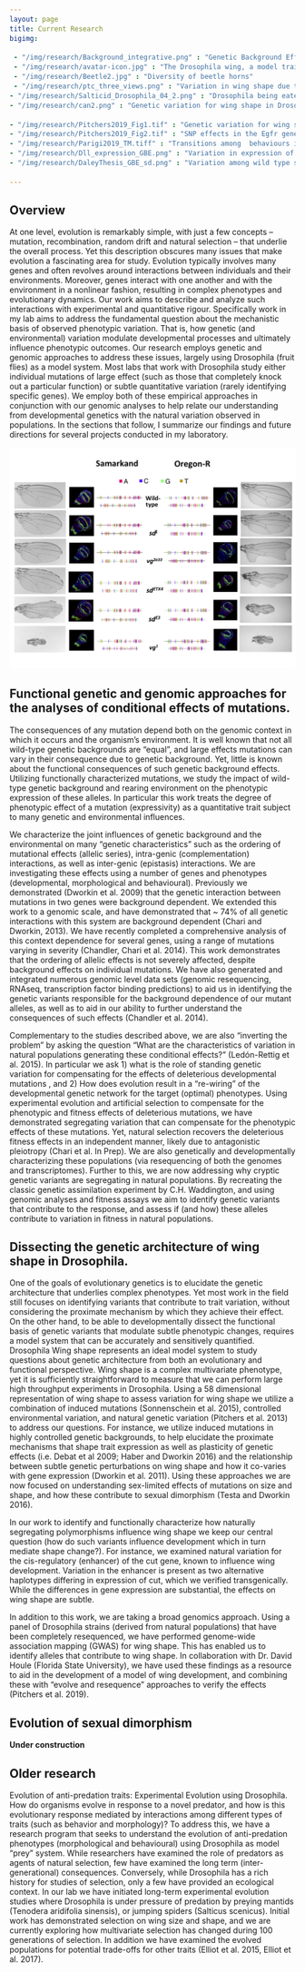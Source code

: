 ```yaml
---
layout: page
title: Current Research
bigimg:

 - "/img/research/Background_integrative.png" : "Genetic Background Effects"
 - "/img/research/avatar-icon.jpg" : "The Drosophila wing, a model trait used in the lab"
 - "/img/research/Beetle2.jpg" : "Diversity of beetle horns"
 - "/img/research/ptc_three_views.png" : "Variation in wing shape due to variation in the Patched gene"
- "/img/research/Salticid_Drosophila_04_2.png" : "Drosophila being eaten by a jumping spider"
- "/img/research/can2.png" : "Genetic variation for wing shape in Drosophila"

- "/img/research/Pitchers2019_Fig1.tif" : "Genetic variation for wing shape in Drosophila, Pitchers et al. 2019"
- "/img/research/Pitchers2019_Fig2.tif" : "SNP effects in the Egfr gene on wing shape, Pitchers et al. 2019"
- "/img/research/Parigi2019_TM.tiff" : "Transitions among  behaviours in Drosophila under predation risk, Parigi et al. 2019"
- "/img/research/Dll_expression_GBE.png" : "Variation in expression of the Dll gene across mutations in different genetic backgrounds"
- "/img/research/DaleyThesis_GBE_sd.png" : "Variation among wild type strains in the phenotypic expression of mutant phenotypes"

---
```




## Overview

At one level, evolution is remarkably simple, with just a few concepts – mutation, recombination, random drift and natural selection – that underlie the overall process.  Yet this description obscures many issues that make evolution a fascinating area for study.  Evolution typically involves many genes and often revolves around interactions between individuals and their environments.  Moreover, genes interact with one another and with the environment in a nonlinear fashion, resulting in complex phenotypes and evolutionary dynamics.  Our work aims to describe and analyze such interactions with experimental and quantitative rigour. Specifically work in my lab aims to address the fundamental question about the mechanistic basis of observed phenotypic variation. That is, how genetic (and environmental) variation modulate developmental processes and ultimately influence phenotypic outcomes. Our research employs genetic and genomic approaches to address these issues, largely using Drosophila (fruit flies) as a model system.  Most labs that work with Drosophila study either individual mutations of large effect (such as those that completely knock out a particular function) or subtle quantitative variation (rarely identifying specific genes).  We employ both of these empirical approaches in conjunction with our genomic analyses to help relate our understanding from developmental genetics with the natural variation observed in populations. In the sections that follow, I summarize our findings and future directions for several projects conducted in my laboratory.

![alt text](/img/research/Background_integrative.png "Example of genetic background effects")

## Functional genetic and genomic approaches for the analyses of conditional effects of mutations.

The consequences of any mutation depend both on the genomic context in which it occurs and the organism’s environment. It is well known that not all wild-type genetic backgrounds are “equal”, and large effects mutations can vary in their consequence due to genetic background. Yet, little is known about the functional consequences of such genetic background effects. Utilizing functionally characterized mutations, we study the impact of wild-type genetic background and rearing environment on the phenotypic expression of these alleles. In particular this work treats the degree of phenotypic effect of a mutation (expressivity) as a quantitative trait subject to many genetic and environmental influences.

We characterize the joint influences of genetic background and the environmental on many “genetic characteristics” such as the ordering of mutational effects (allelic series), intra-genic (complementation) interactions, as well as inter-genic (epistasis) interactions. We are investigating these effects using a number of genes and phenotypes (developmental, morphological and behavioural). Previously we demonstrated (Dworkin et al. 2009) that the genetic interaction between mutations in two genes were background dependent. We extended this work to a genomic scale, and have demonstrated that ~ 74% of all genetic interactions with this system are background dependent (Chari and Dworkin, 2013). We have recently completed a comprehensive analysis of this context dependence for several genes, using a range of mutations varying in severity (Chandler, Chari et al. 2014). This work demonstrates that the ordering of allelic effects is not severely affected, despite background effects on individual mutations. We have also generated and integrated numerous genomic level data sets (genomic resequencing, RNAseq, transcription factor binding predictions) to aid us in identifying the genetic variants responsible for the background dependence of our mutant alleles, as well as to aid in our ability to further understand the consequences of such effects (Chandler et al. 2014).

Complementary to the studies described above, we are also “inverting the problem” by asking the question “What are the characteristics of variation in natural populations generating these conditional effects?” (Ledón-Rettig et al. 2015). In particular we ask 1) what is the role of standing genetic variation for compensating for the effects of deleterious developmental mutations , and 2) How does evolution result in a “re-wiring” of the developmental genetic network for the target (optimal) phenotypes. Using experimental evolution and artificial selection to compensate for the phenotypic and fitness effects of deleterious mutations, we have demonstrated segregating variation that can compensate for the phenotypic effects of these mutations. Yet, natural selection recovers the deleterious fitness effects in an independent manner, likely due to antagonistic pleiotropy (Chari et al. In Prep). We are also genetically and developmentally characterizing these populations (via resequencing of both the genomes and transcriptomes). Further to this, we are now addressing why cryptic genetic variants are segregating in natural populations. By recreating the classic genetic assimilation experiment by C.H. Waddington, and using genomic analyses and fitness assays we aim to identify genetic variants that contribute to the response, and assess if (and how) these alleles contribute to variation in fitness in natural populations.

## Dissecting the genetic architecture of wing shape in Drosophila.

One of the goals of evolutionary genetics is to elucidate the genetic architecture that underlies complex phenotypes. Yet most work in the field still focuses on identifying variants that contribute to trait variation, without considering the proximate mechanism by which they achieve their effect. On the other hand, to be able to developmentally dissect the functional basis of genetic variants that modulate subtle phenotypic changes, requires a model system that can be accurately and sensitively quantified. Drosophila Wing shape represents an ideal model system to study questions about genetic architecture from both an evolutionary and functional perspective.
Wing shape is a complex multivariate phenotype, yet it is sufficiently straightforward to measure that we can perform large high throughput experiments in Drosophila.  Using a 58 dimensional representation of wing shape to assess variation for wing shape we utilize a combination of induced mutations (Sonnenschein et al. 2015), controlled environmental variation, and natural genetic variation (Pitchers et al. 2013) to address our questions. For instance, we utilize induced mutations in highly controlled genetic backgrounds, to help elucidate the proximate mechanisms that shape trait expression as well as plasticity of genetic effects (i.e. Debat et al 2009; Haber and Dworkin 2016) and the relationship between subtle genetic perturbations on wing shape and how it co-varies with gene expression (Dworkin et al. 2011). Using these approaches we are now focused on understanding sex-limited effects of mutations on size and shape, and how these contribute to sexual dimorphism (Testa and Dworkin 2016).

In our work to identify and functionally characterize how naturally segregating polymorphisms influence wing shape we keep our central question (how do such variants influence development which in turn mediate shape change?). For instance, we examined natural variation for the cis-regulatory (enhancer) of the cut gene, known to influence wing development. Variation in the enhancer is present as two alternative haplotypes differing in expression of cut, which we verified transgenically.  While the differences in gene expression are substantial, the effects on wing shape are subtle.

In addition to this work, we are taking a broad genomics approach. Using a panel of Drosophila strains (derived from natural populations) that have been completely resequenced, we have performed genome-wide association mapping (GWAS) for wing shape. This has enabled us to identify alleles that contribute to wing shape. In collaboration with Dr. David Houle (Florida State University), we have used these findings as a resource to aid in the development of a model of wing development, and combining these with “evolve and resequence” approaches to verify the effects (Pitchers et al. 2019).

## Evolution of sexual dimorphism

**Under construction**

## Older research

Evolution of anti-predation traits: Experimental Evolution using Drosophila.
How do organisms evolve in response to a novel predator, and how is this evolutionary response mediated by interactions among different types of traits (such as behavior and morphology)?  To address this, we have a research program that seeks to understand the evolution of anti-predation phenotypes (morphological and behavioural) using Drosophila as model “prey” system. While researchers have examined the role of predators as agents of natural selection, few have examined the long term (inter-generational) consequences. Conversely, while Drosophila has a rich history for studies of selection, only a few have provided an ecological context. In our lab we have initiated long-term experimental evolution studies where Drosophila is under pressure of predation by preying mantids (Tenodera aridifolia sinensis), or jumping spiders (Salticus scenicus). Initial work has demonstrated selection on wing size and shape, and we are currently exploring how multivariate selection has changed during 100 generations of selection. In addition we have examined the evolved populations for potential trade-offs for other traits (Elliot et al. 2015, Elliot et al. 2017).
